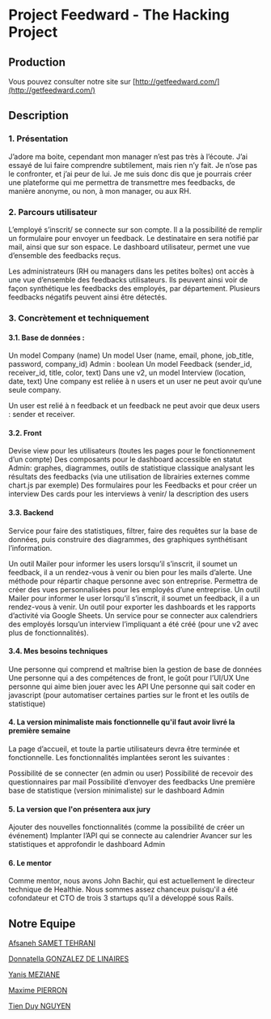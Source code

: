 # Project Feedward - The Hacking Project

## Production

Vous pouvez consulter notre site sur [http://getfeedward.com/](http://getfeedward.com/)

## Description
### 1. Présentation

J’adore ma boite, cependant mon manager n’est pas très à l’écoute. J’ai essayé de lui faire comprendre subtilement, mais rien n’y fait. Je n’ose pas le confronter, et j’ai peur de lui. Je me suis donc dis que je pourrais créer une plateforme qui me permettra de transmettre mes feedbacks, de manière anonyme, ou non, à mon manager, ou aux RH.

### 2. Parcours utilisateur

L’employé s’inscrit/ se connecte sur son compte. Il a la possibilité de remplir un formulaire pour envoyer un feedback. Le destinataire en sera notifié par mail, ainsi que sur son espace.
Le dashboard utilisateur, permet une vue d’ensemble des feedbacks reçus.

Les administrateurs (RH ou managers dans les petites boîtes) ont accès à une vue d’ensemble des feedbacks utilisateurs. Ils peuvent ainsi voir de façon synthétique les feedbacks des employés, par département. Plusieurs feedbacks négatifs peuvent ainsi être détectés.

### 3. Concrètement et techniquement

#### 3.1. Base de données :

Un model Company (name)
Un model User (name, email, phone, job_title, password, company_id)
Admin : boolean
Un model Feedback (sender_id, receiver_id, title, color, text)
Dans une v2, un model Interview (location, date, text)
Une company est reliée à n users et un user ne peut avoir qu’une seule company.

Un user est relié à n feedback et un feedback ne peut avoir que deux users : sender et receiver.

#### 3.2. Front

Devise view pour les utilisateurs (toutes les pages pour le fonctionnement d’un compte)
Des composants pour le dashboard accessible en statut Admin: graphes, diagrammes, outils de statistique classique analysant les résultats des feedbacks (via une utilisation de librairies externes comme chart.js par exemple)
Des formulaires pour les Feedbacks et pour créer un interview
Des cards pour les interviews à venir/ la description des users
#### 3.3. Backend

Service pour faire des statistiques, filtrer, faire des requêtes sur la base de données, puis construire des diagrammes, des graphiques synthétisant l’information.

Un outil Mailer pour informer les users lorsqu’il s’inscrit, il soumet un feedback, il a un rendez-vous à venir ou bien pour les mails d’alerte.
Une méthode pour répartir chaque personne avec son entreprise. Permettra de créer des vues personnalisées pour les employés d’une entreprise.
Un outil Mailer pour informer le user lorsqu’il s’inscrit, il soumet un feedback, il a un rendez-vous à venir.
Un outil pour exporter les dashboards et les rapports d’activité via Google Sheets.
Un service pour se connecter aux calendriers des employés lorsqu’un interview l’impliquant a été créé (pour une v2 avec plus de fonctionnalités).
#### 3.4. Mes besoins techniques

Une personne qui comprend et maîtrise bien la gestion de base de données
Une personne qui a des compétences de front, le goût pour l’UI/UX
Une personne qui aime bien jouer avec les API
Une personne qui sait coder en javascript (pour automatiser certaines parties sur le front et les outils de statistique)
#### 4. La version minimaliste mais fonctionnelle qu'il faut avoir livré la première semaine

La page d’accueil, et toute la partie utilisateurs devra être terminée et fonctionnelle. Les fonctionnalités implantées seront les suivantes :

Possibilité de se connecter (en admin ou user)
Possibilité de recevoir des questionnaires par mail
Possibilité d’envoyer des feedbacks
Une première base de statistique (version minimaliste) sur le dashboard Admin
#### 5. La version que l'on présentera aux jury

Ajouter des nouvelles fonctionnalités (comme la possibilité de créer un événement)
Implanter l’API qui se connecte au calendrier
Avancer sur les statistiques et approfondir le dashboard Admin
#### 6. Le mentor

Comme mentor, nous avons John Bachir, qui est actuellement le directeur technique de Healthie. Nous sommes assez chanceux puisqu'il a été cofondateur et CTO de trois 3 startups qu’il a développé sous Rails.

## Notre Equipe

[Afsaneh SAMET TEHRANI](https://github.com/afsanehs)

[Donnatella GONZALEZ DE LINAIRES](https://github.com/donatellalnrs)

[Yanis MEZIANE](https://github.com/Meyanis95)

[Maxime PIERRON](https://github.com/MaximePierron)

[Tien Duy NGUYEN](https://github.com/tienduy-nguyen)